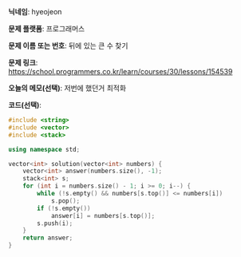 **닉네임**: hyeojeon

**문제 플랫폼**: 프로그래머스

**문제 이름 또는 번호**: 뒤에 있는 큰 수 찾기

**문제 링크**: https://school.programmers.co.kr/learn/courses/30/lessons/154539

**오늘의 메모(선택)**: 저번에 했던거 최적화

**코드(선택)**:

```cpp
#include <string>
#include <vector>
#include <stack>

using namespace std;

vector<int> solution(vector<int> numbers) {
    vector<int> answer(numbers.size(), -1);
    stack<int> s;
    for (int i = numbers.size() - 1; i >= 0; i--) {
        while (!s.empty() && numbers[s.top()] <= numbers[i])
            s.pop();
        if (!s.empty())
            answer[i] = numbers[s.top()];
        s.push(i);
    }
    return answer;
}

```

